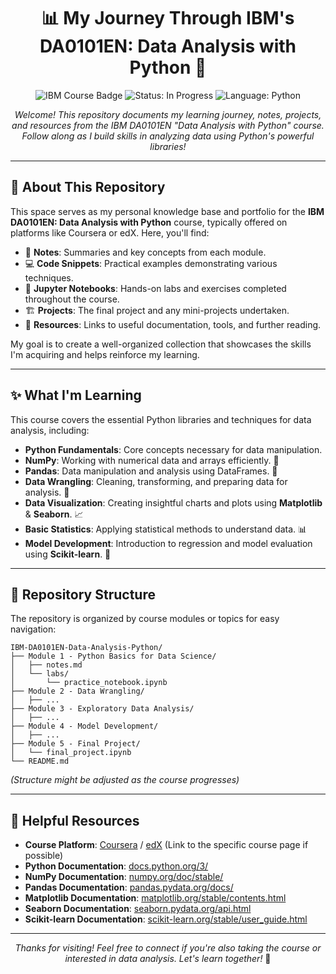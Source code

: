 <h1 align="center">📊 My Journey Through IBM's DA0101EN: Data Analysis with Python 🐍</h1>

<p align="center">
  <img src="https://img.shields.io/badge/IBM-Data_Analysis_with_Python-blue?style=for-the-badge&logo=ibm" alt="IBM Course Badge">
  <img src="https://img.shields.io/badge/Status-In_Progress-yellow?style=for-the-badge" alt="Status: In Progress">
  <img src="https://img.shields.io/badge/Language-Python-3776AB?style=for-the-badge&logo=python&logoColor=white" alt="Language: Python">
</p>

<p align="center">
  <em>Welcome! This repository documents my learning journey, notes, projects, and resources from the IBM DA0101EN "Data Analysis with Python" course. Follow along as I build skills in analyzing data using Python's powerful libraries!</em>
</p>

---

## 🧭 About This Repository

This space serves as my personal knowledge base and portfolio for the **IBM DA0101EN: Data Analysis with Python** course, typically offered on platforms like Coursera or edX. Here, you'll find:

-   📝 **Notes**: Summaries and key concepts from each module.
-   💻 **Code Snippets**: Practical examples demonstrating various techniques.
-   📓 **Jupyter Notebooks**: Hands-on labs and exercises completed throughout the course.
-   🏗️ **Projects**: The final project and any mini-projects undertaken.
-   🔗 **Resources**: Links to useful documentation, tools, and further reading.

My goal is to create a well-organized collection that showcases the skills I'm acquiring and helps reinforce my learning.

---

## ✨ What I'm Learning

This course covers the essential Python libraries and techniques for data analysis, including:

-   **Python Fundamentals**: Core concepts necessary for data manipulation.
-   **NumPy**: Working with numerical data and arrays efficiently. 🔢
-   **Pandas**: Data manipulation and analysis using DataFrames. 🐼
-   **Data Wrangling**: Cleaning, transforming, and preparing data for analysis. 🧹
-   **Data Visualization**: Creating insightful charts and plots using **Matplotlib** & **Seaborn**. 📈
-   **Basic Statistics**: Applying statistical methods to understand data. 📊
-   **Model Development**: Introduction to regression and model evaluation using **Scikit-learn**. 🤖

---

## 📂 Repository Structure

The repository is organized by course modules or topics for easy navigation:

```
IBM-DA0101EN-Data-Analysis-Python/
├── Module 1 - Python Basics for Data Science/
│   ├── notes.md
│   └── labs/
│       └── practice_notebook.ipynb
├── Module 2 - Data Wrangling/
│   ├── ...
├── Module 3 - Exploratory Data Analysis/
│   ├── ...
├── Module 4 - Model Development/
│   ├── ...
├── Module 5 - Final Project/
│   └── final_project.ipynb
└── README.md
```
*(Structure might be adjusted as the course progresses)*

---

## 🔗 Helpful Resources

-   **Course Platform**: [Coursera](https://www.coursera.org/) / [edX](https://www.edx.org/) (Link to the specific course page if possible)
-   **Python Documentation**: [docs.python.org/3/](https://docs.python.org/3/)
-   **NumPy Documentation**: [numpy.org/doc/stable/](https://numpy.org/doc/stable/)
-   **Pandas Documentation**: [pandas.pydata.org/docs/](https://pandas.pydata.org/docs/)
-   **Matplotlib Documentation**: [matplotlib.org/stable/contents.html](https://matplotlib.org/stable/contents.html)
-   **Seaborn Documentation**: [seaborn.pydata.org/api.html](https://seaborn.pydata.org/api.html)
-   **Scikit-learn Documentation**: [scikit-learn.org/stable/user_guide.html](https://scikit-learn.org/stable/user_guide.html)

---

<p align="center">
  <em>Thanks for visiting! Feel free to connect if you're also taking the course or interested in data analysis. Let's learn together!</em> 🎉
</p>
